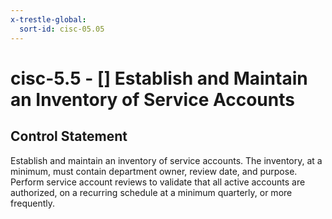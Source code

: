 ```yaml
---
x-trestle-global:
  sort-id: cisc-05.05
---
```


# cisc-5.5 - \[\] Establish and Maintain an Inventory of Service Accounts

## Control Statement

Establish and maintain an inventory of service accounts. The inventory, at a minimum, must contain department owner, review date, and purpose. Perform service account reviews to validate that all active accounts are authorized, on a recurring schedule at a minimum quarterly, or more frequently.
